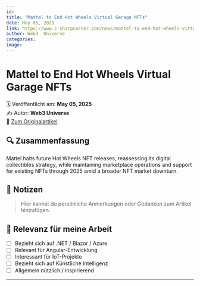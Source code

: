 ```yaml
---
id: 
title: "Mattel to End Hot Wheels Virtual Garage NFTs"
date: May 05, 2025
link: https://www.c-sharpcorner.com/news/mattel-to-end-hot-wheels-virtual-garage-nfts
author: Web3  Universe
categories: 
image: 
---
```


# Mattel to End Hot Wheels Virtual Garage NFTs

🗓️ Veröffentlicht am: **May 05, 2025**  
✍️ Autor: **Web3  Universe**  
🔗 [Zum Originalartikel](https://www.c-sharpcorner.com/news/mattel-to-end-hot-wheels-virtual-garage-nfts)

## 🔍 Zusammenfassung

Mattel halts future Hot Wheels NFT releases, reassessing its digital collectibles strategy, while maintaining marketplace operations and support for existing NFTs through 2025 amid a broader NFT market downturn.

## 📌 Notizen

> Hier kannst du persönliche Anmerkungen oder Gedanken zum Artikel hinzufügen.

## 🧠 Relevanz für meine Arbeit

- [ ] Bezieht sich auf .NET / Blazor / Azure
- [ ] Relevant für Angular-Entwicklung
- [ ] Interessant für IoT-Projekte
- [ ] Bezieht sich auf Künstliche Intelligenz
- [ ] Allgemein nützlich / inspirierend

---
